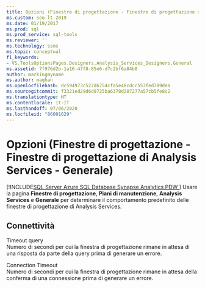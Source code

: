 ```yaml
---
title: Opzioni (Finestre di progettazione - Finestre di progettazione di Analysis Services - Generale)
ms.custom: seo-lt-2019
ms.date: 01/19/2017
ms.prod: sql
ms.prod_service: sql-tools
ms.reviewer: ''
ms.technology: ssms
ms.topic: conceptual
f1_keywords:
- VS.ToolsOptionsPages.Designers.Analysis_Services_Designers.General
ms.assetid: 7f976d2b-1a16-47f8-85e6-d7c2bf6a84b8
author: markingmyname
ms.author: maghan
ms.openlocfilehash: dc594973c527d6754cfa5e48cdcc553fed789dea
ms.sourcegitcommit: f3321ed29d6d8725ba6378d207277a57cb5fe8c2
ms.translationtype: HT
ms.contentlocale: it-IT
ms.lasthandoff: 07/06/2020
ms.locfileid: "86001629"
---
```

# <a name="options-designers---analysis-services-designers---general"></a>Opzioni (Finestre di progettazione - Finestre di progettazione di Analysis Services - Generale)
[!INCLUDE[SQL Server Azure SQL Database Synapse Analytics PDW ](../../includes/applies-to-version/sql-asdb-asdbmi-asa-pdw.md)]
Usare la pagina **Finestre di progettazione**, **Piani di manutenzione**, **Analysis Services** e **Generale** per determinare il comportamento predefinito delle finestre di progettazione di Analysis Services.  
  
## <a name="connectivity"></a>Connettività  
Timeout query  
Numero di secondi per cui la finestra di progettazione rimane in attesa di una risposta da parte della query prima di generare un errore.  
  
Connection Timeout  
Numero di secondi per cui la finestra di progettazione rimane in attesa della conferma di una connessione prima di generare un errore.  
  
